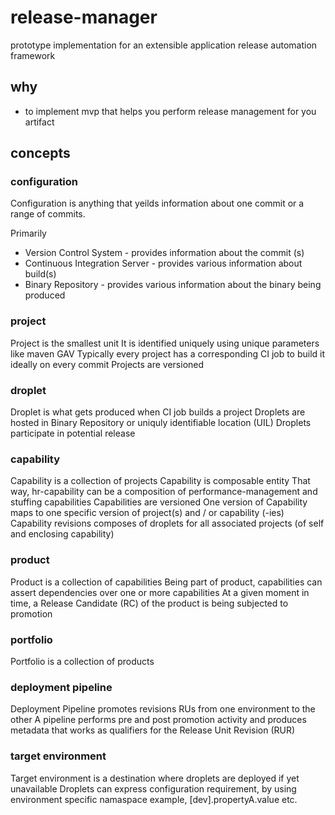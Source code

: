 # release-manager
prototype implementation for an extensible application release automation framework

## why

* to implement mvp that helps you perform release management for you artifact

## concepts

### configuration

Configuration is anything that yeilds information about one commit or a range of commits.

Primarily
* Version Control System - provides information about the commit (s)
* Continuous Integration Server - provides various information about build(s)
* Binary Repository - provides various information about the binary being produced

### project

Project is the smallest unit
It is identified uniquely using unique parameters like maven GAV
Typically every project has a corresponding CI job to build it ideally on every commit
Projects are versioned

### droplet

Droplet is what gets produced when CI job builds a project
Droplets are hosted in Binary Repository or uniquly identifiable location (UIL)
Droplets participate in potential release

### capability

Capability is a collection of projects
Capability is composable entity
That way, hr-capability can be a composition of performance-management and stuffing capabilities
Capabilities are versioned
One version of Capability maps to one specific version of project(s) and / or capability (-ies)
Capability revisions composes of droplets for all associated projects (of self and enclosing capability)

### product

Product is a collection of capabilities
Being part of product, capabilities can assert dependencies over one or more capabilities
At a given moment in time, a Release Candidate (RC) of the product is being subjected to promotion

### portfolio

Portfolio is a collection of products

### deployment pipeline

Deployment Pipeline promotes revisions RUs from one environment to the other
A pipeline performs pre and post promotion activity and produces metadata that works as qualifiers for the Release Unit Revision (RUR)

### target environment

Target environment is a destination where droplets are deployed if yet unavailable
Droplets can express configuration requirement, by using environment specific namaspace example, [dev].propertyA.value etc.





